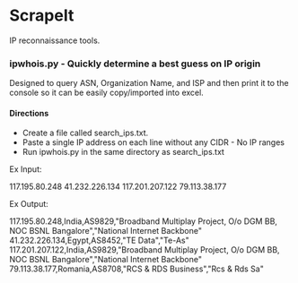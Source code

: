 # ScrapeIt
IP reconnaissance tools.



### ipwhois.py - Quickly determine a best guess on IP origin
Designed to query ASN, Organization Name, and ISP and then print it to the console so it can be easily copy/imported into excel.

#### Directions
- Create a file called search_ips.txt.
- Paste a single IP address on each line without any CIDR - No IP ranges
- Run ipwhois.py in the same directory as search_ips.txt


Ex Input:

117.195.80.248 
41.232.226.134 
117.201.207.122 
79.113.38.177

Ex Output:

117.195.80.248,India,AS9829,"Broadband Multiplay Project, O/o DGM BB, NOC BSNL Bangalore","National Internet Backbone"
41.232.226.134,Egypt,AS8452,"TE Data","Te-As"
117.201.207.122,India,AS9829,"Broadband Multiplay Project, O/o DGM BB, NOC BSNL Bangalore","National Internet Backbone"
79.113.38.177,Romania,AS8708,"RCS & RDS Business","Rcs & Rds Sa"
